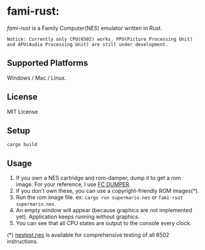 # fami-rust:
*fami-rust* is a Family Computer(NES) emulator written in Rust.

`Notice: Currently only CPU(6502) works. PPU(Picture Processing Unit) and APU(Audio Processing Unit) are still under development.`

## Supported Platforms
Windows / Mac / Linux.

## License
MIT License

## Setup
`cargo build`

## Usage
1. If you own a NES cartridge and rom-damper, dump it to get a rom image. For your reference, I use [FC DUMPER](https://www.gamebank-web.com/).
2. If you don't own these, you can use a copyright-friendly ROM images(\*). 
3. Run the rom image file. ex: `cargo run supermario.nes` or `fami-rust supermario.nes`.
4. An empty window will appear (because graphics are not implemented yet). Application keeps running without graphics.
5. You can see that all CPU states are output to the console every clock.

(\*) [nestest.nes](http://nickmass.com/images/nestest.nes) is available for comprehensive testing of all 6502 instructions.

